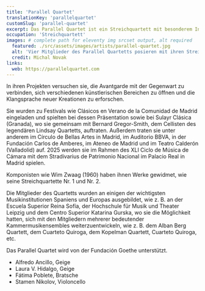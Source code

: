```yaml
---
title: 'Parallel Quartet'
translationKey: 'parallelquartet'
customSlug: 'parallel-quartet'
excerpt: Das Parallel Quartet ist ein Streichquartett mit besonderem Interesse an der Verbreitung der Musik der Gegenwart und des 20. Jahrhunderts.
occupation: 'Streichquartett'
images: # complete path for eleventy img srcset output, alt required
  featured: ./src/assets/images/artists/parallel-quartet.jpg
  alt: 'Vier Mitglieder des Parallel Quartetts posieren mit ihren Streichinstrumenten vor einer hölzernen Kulisse: Alfredo Ancillo und Laura V. Hidalgo an den Violinen, Fátima Poblete an der Bratsche und Stamen Nikolov am Cello.'
  credit: Michal Novak
links:
  web: https://parallelquartet.com
---
```


In ihren Projekten versuchen sie, die Avantgarde mit der Gegenwart zu verbinden, sich verschiedenen künstlerischen Bereichen zu öffnen und die Klangsprache neuer Kreationen zu erforschen.

Sie wurden zu Festivals wie Clásicos en Verano de la Comunidad de Madrid eingeladen und spielten bei dessen Präsentation sowie bei Sulayr Clásica (Granada), wo sie gemeinsam mit Bernard Gregor-Smith, dem Cellisten des legendären Lindsay Quartetts, auftraten. Außerdem traten sie unter anderem im Círculo de Bellas Artes in Madrid, im Auditorio BBVA, in der Fundación Carlos de Amberes, im Ateneo de Madrid und im Teatro Calderón (Valladolid) auf. 2025 werden sie im Rahmen des XLI Ciclo de Música de Cámara mit dem Stradivarius de Patrimonio Nacional im Palacio Real in Madrid spielen.

Komponisten wie Wim Zwaag (1960) haben ihnen Werke gewidmet, wie seine Streichquartette Nr. 1 und Nr. 2.

Die Mitglieder des Quartetts wurden an einigen der wichtigsten Musikinstitutionen Spaniens und Europas ausgebildet, wie z. B. an der Escuela Superior Reina Sofía, der Hochschule für Musik und Theater Leipzig und dem Centro Superior Katarina Gurska, wo sie die Möglichkeit hatten, sich mit den Mitgliedern mehrerer bedeutender Kammermusikensembles weiterzuentwickeln, wie z. B. dem Alban Berg Quartett, dem Cuarteto Quiroga, dem Kopelman Quartett, Cuarteto Quiroga, etc.

Das Parallel Quartet wird von der Fundación Goethe unterstützt.

- Alfredo Ancillo, Geige
- Laura V. Hidalgo, Geige
- Fátima Poblete, Bratsche
- Stamen Nikolov, Violoncello
